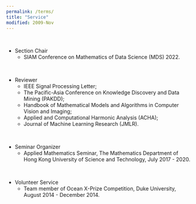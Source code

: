 ```yaml
---
permalink: /terms/
title: "Service"
modified: 2009-Nov
---
```

<br>

* Section Chair  
  - SIAM Conference on Mathematics of Data Science (MDS) 2022.

<br>

* Reviewer   
  - IEEE Signal Processing Letter; 
  - The Pacific-Asia Conference on Knowledge Discovery and Data Mining (PAKDD); 
  - Handbook of Mathematical Models and Algorithms in Computer Vision and Imaging; 
  - Applied and Computational Harmonic Analysis (ACHA); 
  - Journal of Machine Learning Research (JMLR).

<br>

* Seminar Organizer
  - Applied Mathematics Seminar, The Mathematics Department of Hong Kong University of Science and Technology, July 2017 - 2020.

<br>

* Volunteer Service 
  - Team member of Ocean X-Prize Competition, Duke University, August 2014 - December 2014. 


